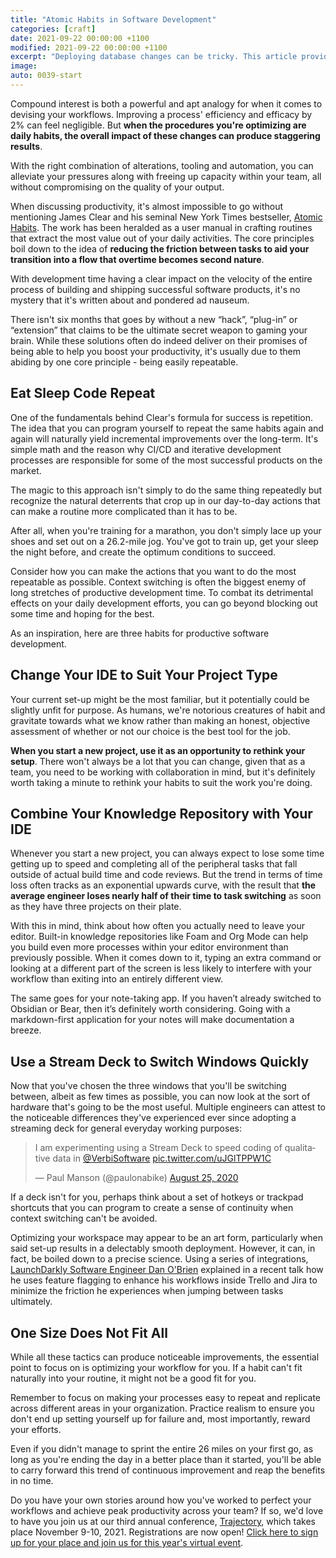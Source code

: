 ```yaml
---  
title: "Atomic Habits in Software Development"  
categories: [craft]  
date: 2021-09-22 00:00:00 +1100  
modified: 2021-09-22 00:00:00 +1100  
excerpt: "Deploying database changes can be tricky. This article provides a step-by-step approach with feature flags that you can use to deploy database changes without a downtime."  
image:  
auto: 0039-start
---  
```


Compound interest is both a powerful and apt analogy for when it comes to devising your workflows. Improving a process' efficiency and efficacy by 2% can feel negligible. But **when the procedures you're optimizing are daily habits, the overall impact of these changes can produce staggering results**.

With the right combination of alterations, tooling and automation, you can alleviate your pressures along with freeing up capacity within your team, all without compromising on the quality of your output.

When discussing productivity, it's almost impossible to go without mentioning James Clear and his seminal New York Times bestseller, [Atomic Habits](/book-review-atomic-habits/). The work has been heralded as a user manual in crafting routines that extract the most value out of your daily activities. The core principles boil down to the idea of **reducing the friction between tasks to aid your transition into a flow that overtime becomes second nature**.

With development time having a clear impact on the velocity of the entire process of building and shipping successful software products, it's no mystery that it's written about and pondered ad nauseum.

There isn't six months that goes by without a new “hack”, “plug-in” or “extension” that claims to be the ultimate secret weapon to gaming your brain. While these solutions often do indeed deliver on their promises of being able to help you boost your productivity, it's usually due to them abiding by one core principle - being easily repeatable.

## Eat Sleep Code Repeat

One of the fundamentals behind Clear's formula for success is repetition. The idea that you can program yourself to repeat the same habits again and again will naturally yield incremental improvements over the long-term. It's simple math and the reason why CI/CD and iterative development processes are responsible for some of the most successful products on the market.

The magic to this approach isn't simply to do the same thing repeatedly but recognize the natural deterrents that crop up in our day-to-day actions that can make a routine more complicated than it has to be.

After all, when you're training for a marathon, you don't simply lace up your shoes and set out on a 26.2-mile jog. You've got to train up, get your sleep the night before, and create the optimum conditions to succeed.

Consider how you can make the actions that you want to do the most repeatable as possible. Context switching is often the biggest enemy of long stretches of productive development time. To combat its detrimental effects on your daily development efforts, you can go beyond blocking out some time and hoping for the best.

As an inspiration, here are three habits for productive software development.

## Change Your IDE to Suit Your Project Type

Your current set-up might be the most familiar, but it potentially could be slightly unfit for purpose. As humans, we're notorious creatures of habit and gravitate towards what we know rather than making an honest, objective assessment of whether or not our choice is the best tool for the job.

**When you start a new project, use it as an opportunity to rethink your setup**. There won't always be a lot that you can change, given that as a team, you need to be working with collaboration in mind, but it's definitely worth taking a minute to rethink your habits to suit the work you're doing.

## Combine Your Knowledge Repository with Your IDE

Whenever you start a new project, you can always expect to lose some time getting up to speed and completing all of the peripheral tasks that fall outside of actual build time and code reviews. But the trend in terms of time loss often tracks as an exponential upwards curve, with the result that **the average engineer loses nearly half of their time to task switching** as soon as they have three projects on their plate.

With this in mind, think about how often you actually need to leave your editor. Built-in knowledge repositories like Foam and Org Mode can help you build even more processes within your editor environment than previously possible. When it comes down to it, typing an extra command or looking at a different part of the screen is less likely to interfere with your workflow than exiting into an entirely different view.

The same goes for your note-taking app. If you haven’t already switched to Obsidian or Bear, then it’s definitely worth considering. Going with a markdown-first application for your notes will make documentation a breeze.


## Use a Stream Deck to Switch Windows Quickly

Now that you've chosen the three windows that you'll be switching between, albeit as few times as possible, you can now look at the sort of hardware that's going to be the most useful. Multiple engineers can attest to the noticeable differences they've experienced ever since adopting a streaming deck for general everyday working purposes:

<blockquote class="twitter-tweet"><p lang="en" dir="ltr">I am experimenting using a Stream Deck to speed coding of qualitative data in <a href="https://twitter.com/VerbiSoftware?ref_src=twsrc%5Etfw">@VerbiSoftware</a> <a href="https://t.co/uJGlTPPW1C">pic.twitter.com/uJGlTPPW1C</a></p>&mdash; Paul Manson (@paulonabike) <a href="https://twitter.com/paulonabike/status/1298354975626600448?ref_src=twsrc%5Etfw">August 25, 2020</a></blockquote> <script async src="https://platform.twitter.com/widgets.js" charset="utf-8"></script>  

If a deck isn't for you, perhaps think about a set of hotkeys or trackpad shortcuts that you can program to create a sense of continuity when context switching can't be avoided.

Optimizing your workspace may appear to be an art form, particularly when said set-up results in a delectably smooth deployment. However, it can, in fact, be boiled down to a precise science. Using a series of integrations, [LaunchDarkly Software Engineer Dan O'Brien](https://launchdarkly.com/blog/galaxy-feature-flags-daily-workflows/) explained in a recent talk how he uses feature flagging to enhance his workflows inside Trello and Jira to minimize the friction he experiences when jumping between tasks ultimately.

## One Size Does Not Fit All

While all these tactics can produce noticeable improvements, the essential point to focus on is optimizing your workflow for you. If a habit can't fit naturally into your routine, it might not be a good fit for you.

Remember to focus on making your processes easy to repeat and replicate across different areas in your organization. Practice realism to ensure you don't end up setting yourself up for failure and, most importantly, reward your efforts.

Even if you didn't manage to sprint the entire 26 miles on your first go, as long as you're ending the day in a better place than it started, you'll be able to carry forward this trend of continuous improvement and reap the benefits in no time.

Do you have your own stories around how you've worked to perfect your workflows and achieve peak productivity across your team? If so, we'd love to have you join us at our third annual conference, [Trajectory](https://trajectoryconf.com/), which takes place November 9-10, 2021. Registrations are now open! [Click here to sign up for your place and join us for this year's virtual event](https://trajectoryconf.com/trajectory-2021/).